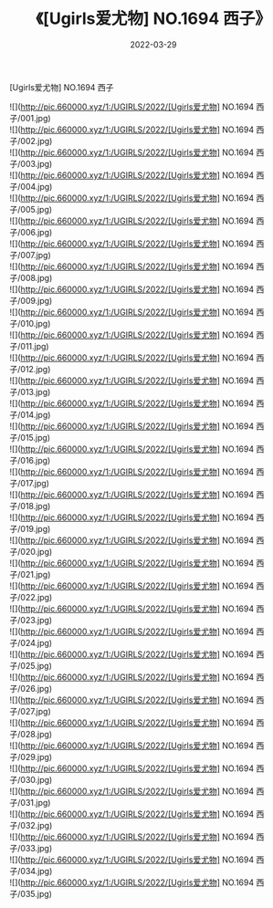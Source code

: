 ﻿---
layout: post
title:  《[Ugirls爱尤物] NO.1694 西子》
date:   2022-03-29
img: http://pic.660000.xyz/1:/UGIRLS/2022/[Ugirls爱尤物] NO.1694 西子/000.jpg
categories: [美女, 清纯, 唯美]
---

[Ugirls爱尤物] NO.1694 西子

 ![](http://pic.660000.xyz/1:/UGIRLS/2022/[Ugirls爱尤物] NO.1694 西子/001.jpg) <br>![](http://pic.660000.xyz/1:/UGIRLS/2022/[Ugirls爱尤物] NO.1694 西子/002.jpg) <br>![](http://pic.660000.xyz/1:/UGIRLS/2022/[Ugirls爱尤物] NO.1694 西子/003.jpg) <br>![](http://pic.660000.xyz/1:/UGIRLS/2022/[Ugirls爱尤物] NO.1694 西子/004.jpg) <br>![](http://pic.660000.xyz/1:/UGIRLS/2022/[Ugirls爱尤物] NO.1694 西子/005.jpg) <br>![](http://pic.660000.xyz/1:/UGIRLS/2022/[Ugirls爱尤物] NO.1694 西子/006.jpg) <br>![](http://pic.660000.xyz/1:/UGIRLS/2022/[Ugirls爱尤物] NO.1694 西子/007.jpg) <br>![](http://pic.660000.xyz/1:/UGIRLS/2022/[Ugirls爱尤物] NO.1694 西子/008.jpg) <br>![](http://pic.660000.xyz/1:/UGIRLS/2022/[Ugirls爱尤物] NO.1694 西子/009.jpg) <br>![](http://pic.660000.xyz/1:/UGIRLS/2022/[Ugirls爱尤物] NO.1694 西子/010.jpg) <br>![](http://pic.660000.xyz/1:/UGIRLS/2022/[Ugirls爱尤物] NO.1694 西子/011.jpg) <br>![](http://pic.660000.xyz/1:/UGIRLS/2022/[Ugirls爱尤物] NO.1694 西子/012.jpg) <br>![](http://pic.660000.xyz/1:/UGIRLS/2022/[Ugirls爱尤物] NO.1694 西子/013.jpg) <br>![](http://pic.660000.xyz/1:/UGIRLS/2022/[Ugirls爱尤物] NO.1694 西子/014.jpg) <br>![](http://pic.660000.xyz/1:/UGIRLS/2022/[Ugirls爱尤物] NO.1694 西子/015.jpg) <br>![](http://pic.660000.xyz/1:/UGIRLS/2022/[Ugirls爱尤物] NO.1694 西子/016.jpg) <br>![](http://pic.660000.xyz/1:/UGIRLS/2022/[Ugirls爱尤物] NO.1694 西子/017.jpg) <br>![](http://pic.660000.xyz/1:/UGIRLS/2022/[Ugirls爱尤物] NO.1694 西子/018.jpg) <br>![](http://pic.660000.xyz/1:/UGIRLS/2022/[Ugirls爱尤物] NO.1694 西子/019.jpg) <br>![](http://pic.660000.xyz/1:/UGIRLS/2022/[Ugirls爱尤物] NO.1694 西子/020.jpg) <br>![](http://pic.660000.xyz/1:/UGIRLS/2022/[Ugirls爱尤物] NO.1694 西子/021.jpg) <br>![](http://pic.660000.xyz/1:/UGIRLS/2022/[Ugirls爱尤物] NO.1694 西子/022.jpg) <br>![](http://pic.660000.xyz/1:/UGIRLS/2022/[Ugirls爱尤物] NO.1694 西子/023.jpg) <br>![](http://pic.660000.xyz/1:/UGIRLS/2022/[Ugirls爱尤物] NO.1694 西子/024.jpg) <br>![](http://pic.660000.xyz/1:/UGIRLS/2022/[Ugirls爱尤物] NO.1694 西子/025.jpg) <br>![](http://pic.660000.xyz/1:/UGIRLS/2022/[Ugirls爱尤物] NO.1694 西子/026.jpg) <br>![](http://pic.660000.xyz/1:/UGIRLS/2022/[Ugirls爱尤物] NO.1694 西子/027.jpg) <br>![](http://pic.660000.xyz/1:/UGIRLS/2022/[Ugirls爱尤物] NO.1694 西子/028.jpg) <br>![](http://pic.660000.xyz/1:/UGIRLS/2022/[Ugirls爱尤物] NO.1694 西子/029.jpg) <br>![](http://pic.660000.xyz/1:/UGIRLS/2022/[Ugirls爱尤物] NO.1694 西子/030.jpg) <br>![](http://pic.660000.xyz/1:/UGIRLS/2022/[Ugirls爱尤物] NO.1694 西子/031.jpg) <br>![](http://pic.660000.xyz/1:/UGIRLS/2022/[Ugirls爱尤物] NO.1694 西子/032.jpg) <br>![](http://pic.660000.xyz/1:/UGIRLS/2022/[Ugirls爱尤物] NO.1694 西子/033.jpg) <br>![](http://pic.660000.xyz/1:/UGIRLS/2022/[Ugirls爱尤物] NO.1694 西子/034.jpg) <br>![](http://pic.660000.xyz/1:/UGIRLS/2022/[Ugirls爱尤物] NO.1694 西子/035.jpg) <br>